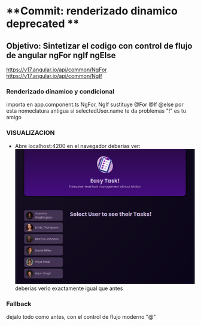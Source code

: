 # **Commit: renderizado dinamico deprecated **

## Objetivo: Sintetizar el codigo con control de flujo de angular ngFor ngIf ngElse

https://v17.angular.io/api/common/NgFor
https://v17.angular.io/api/common/NgIf

### Renderizado dínamico y condicional

importa en app.component.ts NgFor, NgIf
sustituye @For @If @else por esta nomeclatura antigua
si selectedUser.name te da problemas "!" es tu amigo

### VISUALIZACION

- Abre localhost:4200 en el navegador deberias ver:
  ![dinamic_render](./htmlOutput.png)
  deberias verlo exactamente igual que antes

### Fallback

dejalo todo como antes, con el control de flujo moderno "@"
